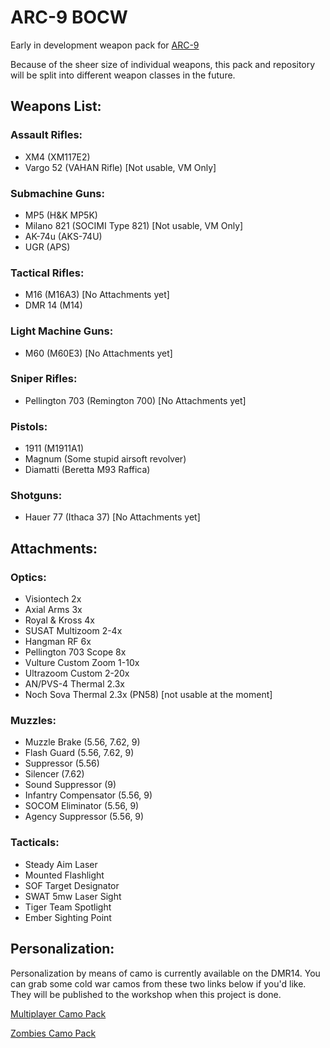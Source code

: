 # ARC-9 BOCW

Early in development weapon pack for [ARC-9](https://github.com/HaodongMo/ARC-9)

Because of the sheer size of individual weapons, this pack and repository will be split into different weapon classes in the future.

## Weapons List:

### Assault Rifles:

- XM4 (XM117E2)
- Vargo 52 (VAHAN Rifle)       [Not usable, VM Only]

### Submachine Guns:

- MP5        (H&K MP5K)
- Milano 821 (SOCIMI Type 821) [Not usable, VM Only]
- AK-74u     (AKS-74U)
- UGR        (APS)

### Tactical Rifles:

- M16        (M16A3)           [No Attachments yet]
- DMR 14     (M14)

### Light Machine Guns:

- M60        (M60E3)           [No Attachments yet]

### Sniper Rifles:

- Pellington 703 (Remington 700) [No Attachments yet]

### Pistols:

- 1911 (M1911A1)
- Magnum (Some stupid airsoft revolver)
- Diamatti (Beretta M93 Raffica)

### Shotguns:

- Hauer 77 (Ithaca 37)        [No Attachments yet]


## Attachments:

### Optics:

- Visiontech 2x
- Axial Arms 3x
- Royal & Kross 4x
- SUSAT Multizoom 2-4x
- Hangman RF 6x
- Pellington 703 Scope 8x
- Vulture Custom Zoom 1-10x
- Ultrazoom Custom 2-20x
- AN/PVS-4 Thermal 2.3x
- Noch Sova Thermal 2.3x (PN58) [not usable at the moment]

### Muzzles:

- Muzzle Brake (5.56, 7.62, 9)
- Flash Guard (5.56, 7.62, 9)
- Suppressor (5.56)
- Silencer (7.62)
- Sound Suppressor (9)
- Infantry Compensator (5.56, 9)
- SOCOM Eliminator (5.56, 9)
- Agency Suppressor (5.56, 9)

### Tacticals:

- Steady Aim Laser
- Mounted Flashlight
- SOF Target Designator
- SWAT 5mw Laser Sight
- Tiger Team Spotlight
- Ember Sighting Point

## Personalization:

Personalization by means of camo is currently available on the DMR14. You can grab some cold war camos from these two links below if you'd like. They will be published to the workshop when this project is done.

[Multiplayer Camo Pack](https://drive.google.com/file/d/1kIQ_FBIrPxHiLvj5anPex2r8ETsjOIiy/view?usp=sharing)

[Zombies Camo Pack](https://drive.google.com/file/d/1tRxhCJBShfAMNBydJd8yjiXYik7jyULg/view?usp=sharing)
